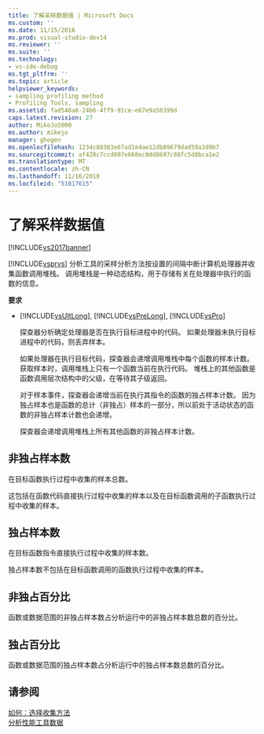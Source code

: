 ```yaml
---
title: 了解采样数据值 | Microsoft Docs
ms.custom: ''
ms.date: 11/15/2016
ms.prod: visual-studio-dev14
ms.reviewer: ''
ms.suite: ''
ms.technology:
- vs-ide-debug
ms.tgt_pltfrm: ''
ms.topic: article
helpviewer_keywords:
- sampling profiling method
- Profiling Tools, sampling
ms.assetid: fad540a8-24b6-4ff9-91ce-e67e9a58399d
caps.latest.revision: 27
author: MikeJo5000
ms.author: mikejo
manager: ghogen
ms.openlocfilehash: 1234c88383e67ad1e4ae12db89679dad59a3d9b7
ms.sourcegitcommit: af428c7ccd007e668ec0dd8697c88fc5d8bca1e2
ms.translationtype: MT
ms.contentlocale: zh-CN
ms.lasthandoff: 11/16/2018
ms.locfileid: "51817615"
---
```

# <a name="understanding-sampling-data-values"></a>了解采样数据值
[!INCLUDE[vs2017banner](../includes/vs2017banner.md)]

[!INCLUDE[vsprvs](../includes/vsprvs-md.md)] 分析工具的采样分析方法按设置的间隔中断计算机处理器并收集函数调用堆栈。 调用堆栈是一种动态结构，用于存储有关在处理器中执行的函数的信息。  
  
 **要求**  
  
- [!INCLUDE[vsUltLong](../includes/vsultlong-md.md)], [!INCLUDE[vsPreLong](../includes/vsprelong-md.md)], [!INCLUDE[vsPro](../includes/vspro-md.md)]  
  
  探查器分析确定处理器是否在执行目标进程中的代码。 如果处理器未执行目标进程中的代码，则丢弃样本。  
  
  如果处理器在执行目标代码，探查器会递增调用堆栈中每个函数的样本计数。 获取样本时，调用堆栈上只有一个函数当前在执行代码。 堆栈上的其他函数是函数调用层次结构中的父级，在等待其子级返回。  
  
  对于样本事件，探查器会递增当前在执行其指令的函数的独占样本计数。 因为独占样本也是函数的总计（非独占）样本的一部分，所以前处于活动状态的函数的非独占样本计数也会递增。  
  
  探查器会递增调用堆栈上所有其他函数的非独占样本计数。  
  
## <a name="inclusive-samples"></a>非独占样本数  
 在目标函数执行过程中收集的样本总数。  
  
 这包括在函数代码直接执行过程中收集的样本以及在目标函数调用的子函数执行过程中收集的样本。  
  
## <a name="exclusive-samples"></a>独占样本数  
 在目标函数指令直接执行过程中收集的样本数。  
  
 独占样本数不包括在目标函数调用的函数执行过程中收集的样本。  
  
## <a name="inclusive-percent"></a>非独占百分比  
 函数或数据范围的非独占样本数占分析运行中的非独占样本数总数的百分比。  
  
## <a name="exclusive-percent"></a>独占百分比  
 函数或数据范围的独占样本数占分析运行中的独占样本数总数的百分比。  
  
## <a name="see-also"></a>请参阅  
 [如何：选择收集方法](../profiling/how-to-choose-collection-methods.md)   
 [分析性能工具数据](../profiling/analyzing-performance-tools-data.md)




